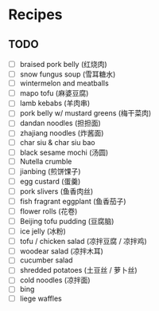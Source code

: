 # Recipes

## TODO

- [ ] braised pork belly (红烧肉)
- [ ] snow fungus soup (雪耳糖水)
- [ ] wintermelon and meatballs
- [ ] mapo tofu (麻婆豆腐)
- [ ] lamb kebabs (羊肉串)
- [ ] pork belly w/ mustard greens (梅干菜肉)
- [ ] dandan noodles (担担面)
- [ ] zhajiang noodles (炸酱面)
- [ ] char siu & char siu bao
- [ ] black sesame mochi (汤圆)
- [ ] Nutella crumble
- [ ] jianbing (煎饼馃子)
- [ ] egg custard (蛋羹)
- [ ] pork slivers (鱼香肉丝)
- [ ] fish fragrant eggplant (鱼香茄子)
- [ ] flower rolls (花卷)
- [ ] Beijing tofu pudding (豆腐脑)
- [ ] ice jelly (冰粉)
- [ ] tofu / chicken salad (凉拌豆腐 / 凉拌鸡)
- [ ] woodear salad (凉拌木耳)
- [ ] cucumber salad
- [ ] shredded potatoes (土豆丝 / 萝卜丝)
- [ ] cold noodles (凉拌面)
- [ ] bing
- [ ] liege waffles

